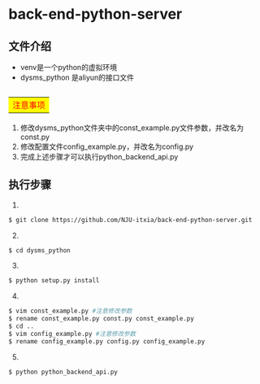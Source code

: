 # back-end-python-server
## 文件介绍
- venv是一个python的虚拟环境
- dysms_python 是aliyun的接口文件

## <table><tr><td bgcolor=yellow><font color=red>注意事项</font></td></tr></table>
1. 修改dysms_python文件夹中的const_example.py文件参数，并改名为const.py
2. 修改配置文件config_example.py，并改名为config.py
3. 完成上述步骤才可以执行python_backend_api.py

## 执行步骤
1. 
```bash
$ git clone https://github.com/NJU-itxia/back-end-python-server.git
```
2. 
```bash
$ cd dysms_python
```
3. 
```bash
$ python setup.py install
```
4. 
```bash
$ vim const_example.py #注意修改参数
$ rename const_example.py const.py const_example.py
$ cd ..
$ vim config_example.py #注意修改参数
$ rename config_example.py config.py config_example.py
```
5. 
```bash
$ python python_backend_api.py
```
